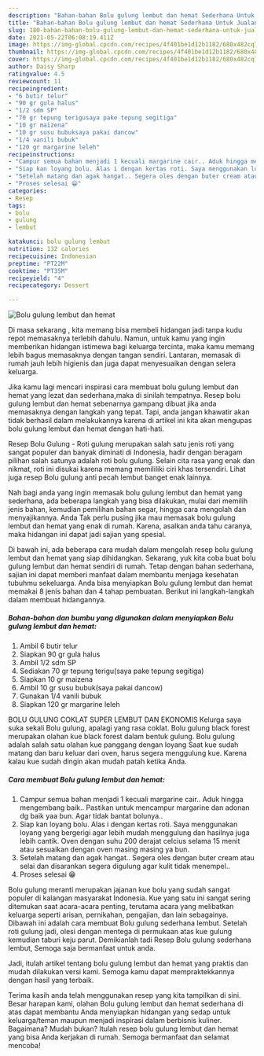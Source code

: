 ```yaml
---
description: "Bahan-bahan Bolu gulung lembut dan hemat Sederhana Untuk Jualan"
title: "Bahan-bahan Bolu gulung lembut dan hemat Sederhana Untuk Jualan"
slug: 180-bahan-bahan-bolu-gulung-lembut-dan-hemat-sederhana-untuk-jualan
date: 2021-05-22T06:08:19.411Z
image: https://img-global.cpcdn.com/recipes/4f401be1d12b1182/680x482cq70/bolu-gulung-lembut-dan-hemat-foto-resep-utama.jpg
thumbnail: https://img-global.cpcdn.com/recipes/4f401be1d12b1182/680x482cq70/bolu-gulung-lembut-dan-hemat-foto-resep-utama.jpg
cover: https://img-global.cpcdn.com/recipes/4f401be1d12b1182/680x482cq70/bolu-gulung-lembut-dan-hemat-foto-resep-utama.jpg
author: Daisy Sharp
ratingvalue: 4.5
reviewcount: 11
recipeingredient:
- "6 butir telur"
- "90 gr gula halus"
- "1/2 sdm SP"
- "70 gr tepung terigusaya pake tepung segitiga"
- "10 gr maizena"
- "10 gr susu bubuksaya pakai dancow"
- "1/4 vanili bubuk"
- "120 gr margarine leleh"
recipeinstructions:
- "Campur semua bahan menjadi 1 kecuali margarine cair.. Aduk hingga mengembang baik.. Pastikan untuk mencampur margarine dan adonan dg baik yaa bun. Agar tidak bantat bolunya.."
- "Siap kan loyang bolu. Alas i dengan kertas roti. Saya menggunakan loyang yang bergerigi agar lebih mudah menggulung dan hasilnya juga lebih cantik. Oven dengan suhu 200 derajat celcius selama 15 menit atau sesuaikan dengan oven masing masing ya bun."
- "Setelah matang dan agak hangat.. Segera oles dengan buter cream atau selai dan disarankan segera digulung agar kulit tidak menempel.."
- "Proses selesai 😁"
categories:
- Resep
tags:
- bolu
- gulung
- lembut

katakunci: bolu gulung lembut 
nutrition: 132 calories
recipecuisine: Indonesian
preptime: "PT22M"
cooktime: "PT35M"
recipeyield: "4"
recipecategory: Dessert

---
```



![Bolu gulung lembut dan hemat](https://img-global.cpcdn.com/recipes/4f401be1d12b1182/680x482cq70/bolu-gulung-lembut-dan-hemat-foto-resep-utama.jpg)

Di masa  sekarang , kita memang bisa membeli hidangan jadi tanpa kudu repot memasaknya terlebih dahulu. Namun, untuk kamu yang ingin memberikan hidangan istimewa bagi keluarga tercinta, maka kamu memang lebih bagus memasaknya dengan tangan sendiri. Lantaran, memasak di rumah jauh lebih higienis dan juga dapat menyesuaikan dengan selera keluarga.

Jika kamu lagi mencari inspirasi cara membuat bolu gulung lembut dan hemat yang lezat dan sederhana,maka di sinilah tempatnya. Resep bolu gulung lembut dan hemat  sebenarnya gampang dibuat jika anda memasaknya dengan langkah yang tepat. Tapi, anda jangan khawatir akan tidak berhasil dalam melakukannya 
karena di artikel ini kita akan mengupas bolu gulung lembut dan hemat dengan hati-hati.  

Resep Bolu Gulung - Roti gulung merupakan salah satu jenis roti yang sangat populer dan banyak diminati di Indonesia, hadir dengan beragam pilihan salah satunya adalah roti bolu gulung. Selain cita rasa yang enak dan nikmat, roti ini disukai karena memang memililiki ciri khas tersendiri. Lihat juga resep Bolu gulung anti pecah lembut banget enak lainnya.

Nah bagi anda yang ingin memasak bolu gulung lembut dan hemat yang sederhana, ada beberapa langkah yang bisa dilakukan, mulai dari memilih jenis bahan, kemudian pemilihan bahan segar, hingga cara mengolah dan menyajikannya. Anda Tak perlu pusing jika mau memasak bolu gulung lembut dan hemat yang enak di rumah. Karena, asalkan anda  tahu caranya, maka hidangan ini dapat jadi sajian yang spesial.

Di bawah ini, ada beberapa cara mudah dalam mengolah resep bolu gulung lembut dan hemat yang siap dihidangkan. Sekarang, yuk kita coba buat bolu gulung lembut dan hemat sendiri di rumah. Tetap dengan bahan sederhana, sajian ini dapat memberi manfaat dalam membantu menjaga kesehatan tubuhmu sekeluarga. Anda bisa menyiapkan Bolu gulung lembut dan hemat memakai 8 jenis bahan dan 4 tahap pembuatan. Berikut ini langkah-langkah dalam membuat hidangannya.

<!--inarticleads1-->

##### Bahan-bahan dan bumbu yang digunakan dalam menyiapkan Bolu gulung lembut dan hemat:

1. Ambil 6 butir telur
1. Siapkan 90 gr gula halus
1. Ambil 1/2 sdm SP
1. Sediakan 70 gr tepung terigu(saya pake tepung segitiga)
1. Siapkan 10 gr maizena
1. Ambil 10 gr susu bubuk(saya pakai dancow)
1. Gunakan 1/4 vanili bubuk
1. Siapkan 120 gr margarine leleh


BOLU GULUNG COKLAT SUPER LEMBUT DAN EKONOMIS Kelurga saya suka sekali Bolu gulung, apalagi yang rasa coklat. Bolu gulung black forest merupakan olahan kue black forest dalam bentuk gulung. Bolu gulung adalah salah satu olahan kue panggang dengan loyang Saat kue sudah matang dan baru keluar dari oven, harus segera menggulung kue. Karena kalau kue sudah dingin akan mudah patah ketika Anda. 

<!--inarticleads2-->

##### Cara membuat Bolu gulung lembut dan hemat:

1. Campur semua bahan menjadi 1 kecuali margarine cair.. Aduk hingga mengembang baik.. Pastikan untuk mencampur margarine dan adonan dg baik yaa bun. Agar tidak bantat bolunya..
1. Siap kan loyang bolu. Alas i dengan kertas roti. Saya menggunakan loyang yang bergerigi agar lebih mudah menggulung dan hasilnya juga lebih cantik. Oven dengan suhu 200 derajat celcius selama 15 menit atau sesuaikan dengan oven masing masing ya bun.
1. Setelah matang dan agak hangat.. Segera oles dengan buter cream atau selai dan disarankan segera digulung agar kulit tidak menempel..
1. Proses selesai 😁


Bolu gulung meranti merupakan jajanan kue bolu yang sudah sangat populer di kalangan masyarakat Indonesia. Kue yang satu ini sangat sering ditemukan saat acara-acara penting, terutama acara yang melibatkan keluarga seperti arisan, pernikahan, pengajian, dan lain sebagainya. Dibawah ini adalah cara membuat Bolu gulung sederhana lembut. Setelah roti gulung jadi, olesi dengan mentega di permukaan atas kue gulung kemudian taburi keju parut. Demikianlah tadi Resep Bolu gulung sederhana lembut, Semoga saja bermanfaat untuk anda. 

Jadi, itulah artikel tentang  bolu gulung lembut dan hemat  yang praktis dan mudah dilakukan versi kami. Semoga kamu dapat mempraktekkannya dengan hasil yang terbaik. 

Terima kasih anda telah menggunakan resep yang kita tampilkan di sini. Besar harapan kami, olahan  Bolu gulung lembut dan hemat sederhana di atas dapat membantu Anda menyiapkan hidangan yang sedap untuk keluarga/teman maupun menjadi inspirasi dalam berbisnis kuliner. Bagaimana? Mudah bukan? Itulah resep bolu gulung lembut dan hemat yang bisa Anda kerjakan di rumah. Semoga bermanfaat dan selamat mencoba!

